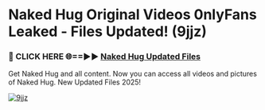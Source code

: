 # Naked Hug Original Videos 0nlyFans Leaked - Files Updated! (9jjz)

<h3>🔴 CLICK HERE 🌐==►► <a href="https://tinyurl.com/up5wt9bj" rel="nofollow">Naked Hug Updated Files</a></h3>

Get Naked Hug and all content. Now you can access all videos and pictures of Naked Hug. New Updated Files 2025!

[![9jjz](https://i.imgur.com/ABiUzMV.gif)](https://tinyurl.com/up5wt9bj)
